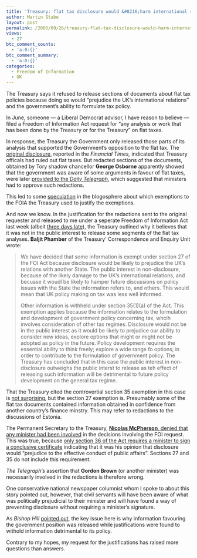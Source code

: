 ```yaml
---
title: 'Treasury: flat tax disclosure would &#8216;harm international relations&#8217;'
author: Martin Stabe
layout: post
permalink: /2005/09/26/treasury-flat-tax-disclosure-would-harm-international-relations/
views:
  - 27
btc_comment_counts:
  - 'a:0:{}'
btc_comment_summary:
  - 'a:0:{}'
categories:
  - Freedom of Information
  - UK
---
```

The Treasury says it refused to release sections of documents about flat tax policies because doing so would &ldquo;prejudice the UK&rsquo;s international relations&rdquo; and the government&rsquo;s ability to formulate tax policy.

In June, someone &mdash; a Liberal Democrat advisor, I have reason to believe &mdash; filed a Freedom of Information Act request for &ldquo;any analysis or work that has been done by the Treasury or for the Treasury&rdquo; on flat taxes.

In response, the Treasury the Government only released those parts of its analysis that supported the Government&rsquo;s opposition to the flat tax. The [original disclosure][1], reported in the *Financial Times,* indicated that Treasury officals had ruled out flat taxes. But redacted sections of the documents, obtained by Tory shadow chancellor **George Osborne** apparently showed that the government was aware of some arguments in favour of flat taxes, were later [provided to the *Daily Telegraph*][2], which suggested that ministers had to approve such redactions.

This led to some [speculation][2] in the blogosphere about which exemptions to the FOIA the Treasury used to justify the exemptions.

And now we know. In the justification for the redactions sent to the original requester and released to me under a seperate Freedom of Information Act last week (albeit [three days late][3]), the Treasury outlined why it believes that it was not in the public interest to release some segments of the flat tax analyses. **Baljit Phamber** of the Treasury&rsquo; Correspondence and Enquiry Unit wrote:

> We have decided that some information is exempt under section 27 of the FOI Act because disclosure would be likely to prejudice the UK&rsquo;s relations with another State. The public interest in non-disclosure, because of the likely damage to the UK&rsquo;s international relations, and becuase it woudl be likely to hamper future discussions on policy issues with the State the information refers to, and others. This would mean that UK policy making on tax was less well informed.
> 
> Other information is withheld under section 35(1)(a) of the Act. This exemption applies because the information relates to the formulation and development of government policy concerning tax, whcih involves consideration of other tax regimes. Disclosure would not be in the public interest as it would be likely to prejudice our ability to consider new ideas, explore options that might or might not be adopted as policy in the future. Policy development requires the essential ability to think freely; explore a wide range fo options; in order to contribute to the formulation of government policy. The Treasury has concluded that in this case the public interest in non-disclosure outweighs the public interst to release as teh effect of releasing such information will be detrimental to future policy development on the general tax regime.

That the Treasury cited the controvertial section 35 exemption in this case is [not surprising][4], but the section 27 exemption is. Presumably some of the flat tax documents contained information obtained in confidence from another country&rsquo;s finance minstry. This may refer to redactions to the discussions of Estonia.

The Permanent Secretary to the Treasury, [**Nicolas McPherson**, denied that any minister had been involved][5] in the decisions involving the FOI request. This was true, because [only section 36 of the Act requires a minister to sign a conclusive certificate][2] indicating that it was his opinion that disclosure would &ldquo;prejudice to the effective conduct of public affairs&rdquo;. Sections 27 and 35 do not include this requirement.

*The Telegraph&rsquo;s* assertion that **Gordon Brown** (or another minister) was necessarily involved in the redactions is therefore wrong.

One conservative national newspaper columnist whom I spoke to about this story pointed out, however, that civil servants will have been aware of what was politically prejudicial to their minister and will have found a way of preventing disclosure without requiring a minister&rsquo;s signature.

As *Bishop Hill* [pointed out][6], the key issue here is why information favouring the government position was released while justifications were found to withold information detrimental to its policy. 

Contrary to my hopes, my request for the justifications has raised more questions than answers.

 [1]: http://www.hm-treasury.gov.uk/about/information/foi_disclosures/foi_flattaxes.cfm
 [2]: http://www.martinstabe.com/blog/archives/2005/08/flat_tax_redact.php
 [3]: http://www.martinstabe.com/blog/archives/2005/09/remember_those.php "Martin Stabe: Remember those flat tax redactions"
 [4]: http://www.martinstabe.com/blog/archives/2005/08/flat_taxes_and.php
 [5]: http://www.martinstabe.com/blog/archives/2005/08/more_confusion.php
 [6]: http://bishophill.blogspot.com/2005/08/flat-taxes-freedom-of-information.html